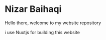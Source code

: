 # Nizar Baihaqi

Hello there, welcome to my website repository

i use Nuxtjs for building this website
